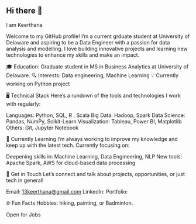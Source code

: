## Hi there 👋

I am Keerthana 

Welcome to my GitHub profile! I’m a current grduate student at University of Delaware and aspiring to be a Data Engineer with a passion for data analysis and modelling. I love building innovative projects and learning new technologies to enhance my skills and make an impact.


🎓 Education: Graduate student in MS in Business Analytics at University of Delaware.
🔍 Interests: Data engineering, Machine Learning
💡 Currently working on Python project 



🖥️ Technical Stack
Here’s a rundown of the tools and technologies I work with regularly:

Languages: Python, SQL, R , Scala
Big Data: Hadoop, Spark 
Data Science: Pandas, NumPy, Scikit-Learn
Visualization: Tableau, Power BI, Matplotlib
Others: Git,  Jupyter Notebook



🌱 Currently Learning
I’m always working to improve my knowledge and keep up with the latest tech. Currently focusing on:

Deepening skills in: Machine Learning, Data Engineering, NLP
New tools: Apache Spark, AWS for cloud-based data processing


💬 Get in Touch
Let’s connect and talk about projects, opportunities, or just tech in general!

Email: 13keerthana@gmail.com
LinkedIn: 
Portfolio: 


🌐 Fun Facts
Hobbies:  hiking, painting, or Badminton.


Open for Jobs



<!--
**keer1305/keer1305** is a ✨ _special_ ✨ repository because its `README.md` (this file) appears on your GitHub profile.

Here are some ideas to get you started:

- 🔭 I’m currently working on ...
- 🌱 I’m currently learning ...
- 👯 I’m looking to collaborate on ...
- 🤔 I’m looking for help with ...
- 💬 Ask me about ...
- 📫 How to reach me: ...
- 😄 Pronouns: ...
- ⚡ Fun fact: ...
-->
